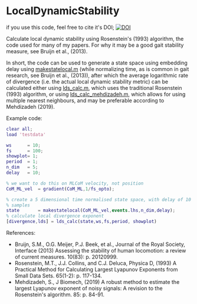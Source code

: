 # LocalDynamicStability
if you use this code, feel free to cite it's DOI; [![DOI](https://zenodo.org/badge/85585950.svg)](https://zenodo.org/badge/latestdoi/85585950)

Calculate local dynamic stability using Rosenstein's (1993) algorithm, the code used for many of my papers. For why it may be a good gait stability measure, see Bruijn et al., (2013).

In short, the code can be used to generate a state space using embedding delay using [makestatelocal.m](https://github.com/SjoerdBruijn/LocalDynamicStability/blob/master/makestatelocal.m) (while normalizing time, as is common in gait research, see Bruijn et al., (2013)), after which the average logarithmic rate of divergence (i.e. the actual local dynamic stability metric) can be calculated either using [lds_calc.m](https://github.com/SjoerdBruijn/LocalDynamicStability/blob/master/lds_calc.m), which uses the traditional Rosenstein (1993) algorithm, or using [lds_calc_mehdizadeh.m](https://github.com/SjoerdBruijn/LocalDynamicStability/blob/master/lds_calc_mehdizadeh.m), which allows for using multiple nearest neighbours, and may be preferable according to Mehdizadeh (2019).

Example code:
```matlab
clear all;
load 'testdata'

ws      = 10;
fs      = 100;
showplot= 1;
period  = 1;
n_dim   = 5;
delay   = 10;

% we want to do this on MLCoM velocity, not position
CoM_ML_vel  = gradient(CoM_ML,1/fs_opto);

% create a 5 dimensional time normalised state space, with delay of 10
% samples
state       = makestatelocal(CoM_ML_vel,events.lhs,n_dim,delay);
% calculate local divergence exponent
[divergence,lds] = lds_calc(state,ws,fs,period, showplot)
```
References:
  - Bruijn, S.M., O.G. Meijer, P.J. Beek, et al., Journal of the Royal Society, Interface (2013) Assessing the stability of human locomotion: a review of current measures. 10(83): p. 20120999.
  - Rosenstein, M.T., J.J. Collins, and C.J. Deluca, Physica D, (1993) A Practical Method for Calculating Largest Lyapunov Exponents from Small Data Sets. 65(1-2): p. 117-134.
  - Mehdizadeh, S., J Biomech, (2019) A robust method to estimate the largest Lyapunov exponent of noisy signals: A revision to the Rosenstein's algorithm. 85: p. 84-91.
